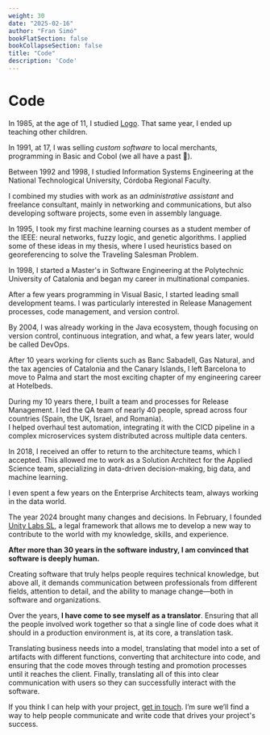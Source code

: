 ```yaml
---
weight: 30
date: "2025-02-16"
author: "Fran Simó"
bookFlatSection: false
bookCollapseSection: false
title: "Code"
description: 'Code'
---
```


# Code  

In 1985, at the age of 11, I studied [Logo](https://en.wikipedia.org/wiki/Logo_(programming_language)). That same year, I ended up teaching other children.  

In 1991, at 17, I was selling _custom software_ to local merchants, programming in Basic and Cobol (we all have a past 🤪).  

Between 1992 and 1998, I studied Information Systems Engineering at the National Technological University, Córdoba Regional Faculty.  

I combined my studies with work as an _administrative assistant_ and freelance consultant, mainly in networking and communications, but also developing software projects, some even in assembly language.  

In 1995, I took my first machine learning courses as a student member of the IEEE: neural networks, fuzzy logic, and genetic algorithms. I applied some of these ideas in my thesis, where I used heuristics based on georeferencing to solve the Traveling Salesman Problem.  

In 1998, I started a Master's in Software Engineering at the Polytechnic University of Catalonia and began my career in multinational companies.  

After a few years programming in Visual Basic, I started leading small development teams. I was particularly interested in Release Management processes, code management, and version control.  

By 2004, I was already working in the Java ecosystem, though focusing on version control, continuous integration, and what, a few years later, would be called DevOps.  

After 10 years working for clients such as Banc Sabadell, Gas Natural, and the tax agencies of Catalonia and the Canary Islands, I left Barcelona to move to Palma and start the most exciting chapter of my engineering career at Hotelbeds.  

During my 10 years there, I built a team and processes for Release Management. I led the QA team of nearly 40 people, spread across four countries (Spain, the UK, Israel, and Romania).  
I helped overhaul test automation, integrating it with the CICD pipeline in a complex microservices system distributed across multiple data centers.  

In 2018, I received an offer to return to the architecture teams, which I accepted. This allowed me to work as a Solution Architect for the Applied Science team, specializing in data-driven decision-making, big data, and machine learning.  

I even spent a few years on the Enterprise Architects team, always working in the data world.  

The year 2024 brought many changes and decisions. In February, I founded [Unity Labs SL](https://unity-labs.eu/), a legal framework that allows me to develop a new way to contribute to the world with my knowledge, skills, and experience.  

**After more than 30 years in the software industry, I am convinced that software is deeply human.**  

Creating software that truly helps people requires technical knowledge, but above all, it demands communication between professionals from different fields, attention to detail, and the ability to manage change—both in software and organizations.  

Over the years, **I have come to see myself as a translator**. Ensuring that all the people involved work together so that a single line of code does what it should in a production environment is, at its core, a translation task.  

Translating business needs into a model, translating that model into a set of artifacts with different functions, converting that architecture into code, and ensuring that the code moves through testing and promotion processes until it reaches the client. Finally, translating all of this into clear communication with users so they can successfully interact with the software.  

If you think I can help with your project, [get in touch](../contact). I’m sure we’ll find a way to help people communicate and write code that drives your project's success.
